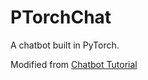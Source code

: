 # PTorchChat

A chatbot built in PyTorch.

Modified from [Chatbot Tutorial](https://pytorch.org/tutorials/beginner/chatbot_tutorial.html)
